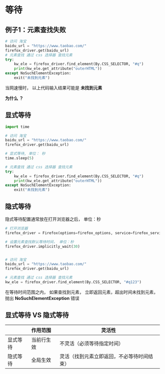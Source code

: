 # 等待

## 例子1：元素查找失败


```python
# 访问 淘宝
baidu_url = "https://www.taobao.com/"
firefox_driver.get(baidu_url)
# 元素查找 通过 css 选择器 查找元素
try:
    kw_ele = firefox_driver.find_element(By.CSS_SELECTOR, "#q")
    print(kw_ele.get_attribute("outerHTML"))
except NoSuchElementException:
    exit("未找到元素")
```



当网速慢时， 以上代码输入结果可能是  **未找到元素**

**为什么 ？**



## 显式等待

```python
import time

# 访问 淘宝
baidu_url = "https://www.taobao.com/"
firefox_driver.get(baidu_url)

# 显式等待, 单位： 秒
time.sleep(5)

# 元素查找 通过 css 选择器 查找元素
try:
    kw_ele = firefox_driver.find_element(By.CSS_SELECTOR, "#q")
    print(kw_ele.get_attribute("outerHTML"))
except NoSuchElementException:
    exit("未找到元素")
```

## 隐式等待

隐式等待配置通常放在打开浏览器之后， 单位：秒

```python
# 打开浏览器
firefox_driver = Firefox(options=firefox_options, service=firefox_service)

# 设置元素查找默认等待时间， 单位：秒
firefox_driver.implicitly_wait(30)


# 访问 淘宝
baidu_url = "https://www.taobao.com/"
firefox_driver.get(baidu_url)

# 元素查找 通过 css 选择器 查找元素
kw_ele = firefox_driver.find_element(By.CSS_SELECTOR, "#q123")
```

在等待时间范围之内， 如果查找到元素， 立即返回元素，超出时间未找到元素， 抛出 **NoSuchElementException** 错误



## 显式等待 VS 隐式等待


|          | 作用范围                   | 灵活性                                   |
| -------- | :------------------------- | ------------------------------------------ |
| 显式等待 | 当前行生效                 | 不灵活（必须等待指定时间）                                   |
| 隐式等待   | 全局生效  | 灵活（找到元素立即返回，不必等待时间结束） |






